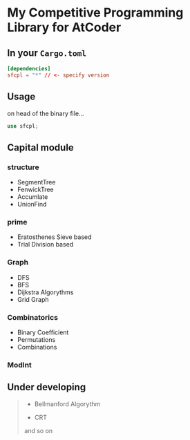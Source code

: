 # My Competitive Programming Library for AtCoder

## In your `Cargo.toml`

```toml
[dependencies]
sfcpl = "*" // <- specify version
```

## Usage

on head of the binary file...

```rust
use sfcpl;
```

## Capital module

### structure

- SegmentTree
- FenwickTree
- Accumlate
- UnionFind

### prime

- Eratosthenes Sieve based
- Trial Division based

### Graph

- DFS
- BFS
- Dijkstra Algorythms
- Grid Graph

### Combinatorics

- Binary Coefficient
- Permutations
- Combinations

### ModInt

## Under developing

> - Bellmanford Algorythm
>
> - CRT
>
> and so on
